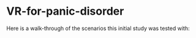 # VR-for-panic-disorder

Here is a walk-through of the scenarios this initial study was tested with: 
